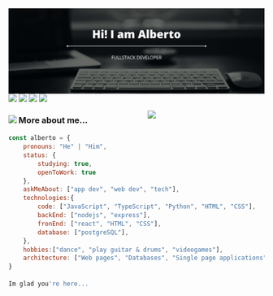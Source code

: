 <img align='left' src='./Assets/Hi! I am Alberto.svg' width="1000">

[![](https://img.shields.io/badge/LinkedIn-AlbertoMéndez-informational)](https://www.linkedin.com/in/alberto-m%C3%A9ndez-blanco-48ba90224/)
[![](https://img.shields.io/badge/Twitter-AlbertoMWT-blue)](https://twitter.com/AlbertoMWT)
[![](https://img.shields.io/badge/Whatsapp-AlbertoMWT-brightgreen)](https://wa.link/e9we9m)
[![](https://img.shields.io/badge/Gmail-alberto.mwt@gmail.com-red)](mailto:alberto.mwt@gmail.com)

<img align='right' src="https://c.tenor.com/jTxM4PKuHqYAAAAi/capoo-blue.gif" width="230">

### <img src="https://c.tenor.com/Vbsu0tIL5DwAAAAi/peach-goma.gif" width="50"> More about me...  

```javascript
const alberto = {
    pronouns: "He" | "Him",
    status: {
        studying: true,
        openToWork: true
    },
    askMeAbout: ["app dev", "web dev", "tech"],
    technologies:{
        code: ["JavaScript", "TypeScript", "Python", "HTML", "CSS"],
        backEnd: ["nodejs", "express"],
        fronEnd: ["react", "HTML", "CSS"],
        database: ["postgreSQL"],
    },
    hobbies:["dance", "play guitar & drums", "videogames"],
    architecture: ["Web pages", "Databases", "Single page applications"],
}

Im glad you're here...
```
